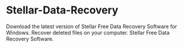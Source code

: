 # Stellar-Data-Recovery
Download the latest version of Stellar Free Data Recovery Software for Windows. Recover deleted files on your computer. Stellar Free Data Recovery Software.
